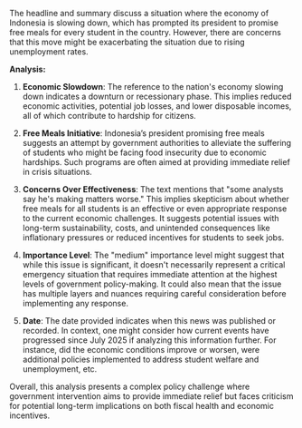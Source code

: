 The headline and summary discuss a situation where the economy of Indonesia is slowing down, which has prompted its president to promise free meals for every student in the country. However, there are concerns that this move might be exacerbating the situation due to rising unemployment rates.

**Analysis:**

1. **Economic Slowdown**: The reference to the nation's economy slowing down indicates a downturn or recessionary phase. This implies reduced economic activities, potential job losses, and lower disposable incomes, all of which contribute to hardship for citizens.

2. **Free Meals Initiative**: Indonesia’s president promising free meals suggests an attempt by government authorities to alleviate the suffering of students who might be facing food insecurity due to economic hardships. Such programs are often aimed at providing immediate relief in crisis situations.

3. **Concerns Over Effectiveness**: The text mentions that "some analysts say he's making matters worse." This implies skepticism about whether free meals for all students is an effective or even appropriate response to the current economic challenges. It suggests potential issues with long-term sustainability, costs, and unintended consequences like inflationary pressures or reduced incentives for students to seek jobs.

4. **Importance Level**: The "medium" importance level might suggest that while this issue is significant, it doesn't necessarily represent a critical emergency situation that requires immediate attention at the highest levels of government policy-making. It could also mean that the issue has multiple layers and nuances requiring careful consideration before implementing any response.

5. **Date**: The date provided indicates when this news was published or recorded. In context, one might consider how current events have progressed since July 2025 if analyzing this information further. For instance, did the economic conditions improve or worsen, were additional policies implemented to address student welfare and unemployment, etc.

Overall, this analysis presents a complex policy challenge where government intervention aims to provide immediate relief but faces criticism for potential long-term implications on both fiscal health and economic incentives.